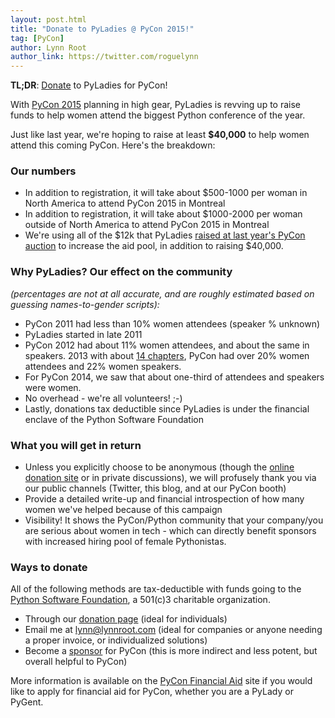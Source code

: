 ```yaml
---
layout: post.html
title: "Donate to PyLadies @ PyCon 2015!"
tag: [PyCon]
author: Lynn Root
author_link: https://twitter.com/roguelynn
---
```


**TL;DR**: [Donate](#ways-to-donate) to PyLadies for PyCon!

With [PyCon 2015][0] planning in high gear, PyLadies is revving up to raise funds to help women attend the biggest Python conference of the year.

Just like last year, we're hoping to raise at least **$40,000** to help women attend this coming PyCon.  Here's the breakdown:

### Our numbers

* In addition to registration, it will take about $500-1000 per woman in North America to attend PyCon 2015 in Montreal
* In addition to registration, it will take about $1000-2000 per woman outside of North America to attend PyCon 2015 in Montreal
* We're using all of the $12k that PyLadies [raised at last year's PyCon auction][9] to increase the aid pool, in addition to raising $40,000.

### Why PyLadies? Our effect on the community
_(percentages are not at all accurate, and are roughly estimated based on guessing names-to-gender scripts):_

* PyCon 2011 had less than 10% women attendees (speaker % unknown)
* PyLadies started in late 2011
* PyCon 2012 had about 11% women attendees, and about the same in speakers. 2013 with about [14 chapters][7], PyCon had over 20% women attendees and 22% women speakers.
* For PyCon 2014, we saw that about one-third of attendees and speakers were women.
* No overhead - we're all volunteers! ;-)
* Lastly, donations tax deductible since PyLadies is under the financial enclave of the Python Software Foundation


### What you will get in return

* Unless you explicitly choose to be anonymous (though the [online donation site][5] or in private discussions), we will profusely thank you via our public channels (Twitter, this blog, and at our PyCon booth)
* Provide a detailed write-up and financial introspection of how many women we've helped because of this campaign
* Visibility! It shows the PyCon/Python community that your company/you are serious about women in tech - which can directly benefit sponsors with increased hiring pool of female Pythonistas.


### Ways to donate

All of the following methods are tax-deductible with funds going to the [Python Software Foundation][1], a 501(c)3 charitable organization.

* Through our [donation page][4] (ideal for individuals)
* Email me at [lynn@lynnroot.com][2] (ideal for companies or anyone needing a proper invoice, or individualized solutions)
* Become a [sponsor][6] for PyCon (this is more indirect and less potent, but overall helpful to PyCon)


More information is available on the [PyCon Financial Aid][5] site if you would like to apply for financial aid for PyCon, whether you are a PyLady or PyGent.





[0]: http://us.pycon.org/2015
[1]: http://python.org/psf
[2]: mailto:lynn@lynnroot.com?subject=PyLadies%20Donation
[3]: http://pyladies.com/blog
[4]: https://psfmember.org/civicrm/contribute/transact?reset=1&id=6
[5]: https://us.pycon.org/2015/assistance/
[6]: https://us.pycon.org/2015/sponsors/prospectus/
[7]: https://github.com/pyladies/pyladies/tree/master/www/locations
[9]: https://us.pycon.org/2014/sponsors/charityauction/
